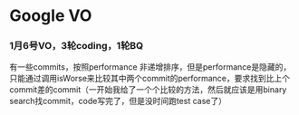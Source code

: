 # Google VO

### 1月6号VO，3轮coding，1轮BQ

有一些commits，按照performance 非递增排序，但是performance是隐藏的，只能通过调用isWorse来比较其中两个commit的performance，要求找到比上个commit差的commit（一开始我给了一个个比较的方法，然后就应该是用binary search找commit，code写完了，但是没时间跑test case了）

